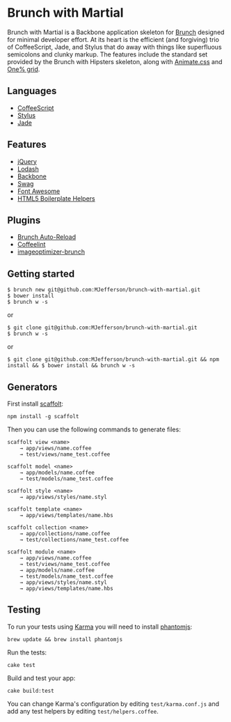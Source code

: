 # Brunch with Martial

Brunch with Martial is a Backbone application skeleton for [Brunch](http://brunch.io/) designed for minimal developer effort. At its heart is the efficient (and forgiving) trio of CoffeeScript, Jade, and Stylus that do away with things like superfluous semicolons and clunky markup. The features include the standard set provided by the Brunch with Hipsters skeleton, along with [Animate.css](http://daneden.me/animate/) and [One% grid](http://onepcssgrid.mattimling.com/).

## Languages

- [CoffeeScript](http://coffeescript.org/)
- [Stylus](http://learnboost.github.com/stylus/)
- [Jade](http://jade-lang.com/)

## Features

- [jQuery](https://github.com/jquery/jquery)
- [Lodash](https://github.com/bestiejs/lodash)
- [Backbone](https://github.com/jashkenas/backbone)
- [Swag](https://github.com/elving/swag)
- [Font Awesome](https://github.com/FortAwesome/Font-Awesome)
- [HTML5 Boilerplate Helpers](https://github.com/h5bp/html5-boilerplate)

## Plugins

- [Brunch Auto-Reload](https://github.com/brunch/auto-reload-brunch)
- [Coffeelint](https://github.com/ilkosta/coffeelint-brunch)
- [imageoptimizer-brunch](https://github.com/steffenmllr/imageoptmizer-brunch)

## Getting started

    $ brunch new git@github.com:MJefferson/brunch-with-martial.git
    $ bower install
    $ brunch w -s

or

    $ git clone git@github.com:MJefferson/brunch-with-martial.git
    $ brunch w -s

or

    $ git clone git@github.com:MJefferson/brunch-with-martial.git && npm install && $ bower install && brunch w -s

## Generators

First install [scaffolt](https://github.com/paulmillr/scaffolt#readme):

    npm install -g scaffolt

Then you can use the following commands to generate files:

    scaffolt view <name>
        → app/views/name.coffee
        → test/views/name_test.coffee

    scaffolt model <name>
        → app/models/name.coffee
        → test/models/name_test.coffee

    scaffolt style <name>
        → app/views/styles/name.styl

    scaffolt template <name>
        → app/views/templates/name.hbs

    scaffolt collection <name>
        → app/collections/name.coffee
        → test/collections/name_test.coffee

    scaffolt module <name>
        → app/views/name.coffee
        → test/views/name_test.coffee
        → app/models/name.coffee
        → test/models/name_test.coffee
        → app/views/styles/name.styl
        → app/views/templates/name.hbs

## Testing

To run your tests using [Karma](https://github.com/karma-runner) you will need to install [phantomjs](https://github.com/ariya/phantomjs):

    brew update && brew install phantomjs

Run the tests:

    cake test

Build and test your app:

    cake build:test

You can change Karma's configuration by editing `test/karma.conf.js` and add any test helpers by editing `test/helpers.coffee`.
